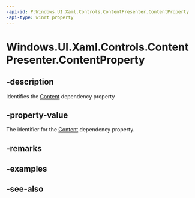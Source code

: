 ```yaml
---
-api-id: P:Windows.UI.Xaml.Controls.ContentPresenter.ContentProperty
-api-type: winrt property
---
```


<!-- Property syntax
public Windows.UI.Xaml.DependencyProperty ContentProperty { get; }
-->

# Windows.UI.Xaml.Controls.ContentPresenter.ContentProperty

## -description
Identifies the [Content](contentpresenter_content.md) dependency property



## -property-value
The identifier for the [Content](contentpresenter_content.md) dependency property.

## -remarks

## -examples

## -see-also
